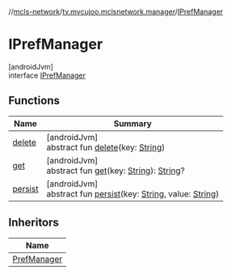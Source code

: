 //[mcls-network](../../../index.md)/[tv.mycujoo.mclsnetwork.manager](../index.md)/[IPrefManager](index.md)

# IPrefManager

[androidJvm]\
interface [IPrefManager](index.md)

## Functions

| Name | Summary |
|---|---|
| [delete](delete.md) | [androidJvm]<br>abstract fun [delete](delete.md)(key: [String](https://kotlinlang.org/api/latest/jvm/stdlib/kotlin/-string/index.html)) |
| [get](get.md) | [androidJvm]<br>abstract fun [get](get.md)(key: [String](https://kotlinlang.org/api/latest/jvm/stdlib/kotlin/-string/index.html)): [String](https://kotlinlang.org/api/latest/jvm/stdlib/kotlin/-string/index.html)? |
| [persist](persist.md) | [androidJvm]<br>abstract fun [persist](persist.md)(key: [String](https://kotlinlang.org/api/latest/jvm/stdlib/kotlin/-string/index.html), value: [String](https://kotlinlang.org/api/latest/jvm/stdlib/kotlin/-string/index.html)) |

## Inheritors

| Name |
|---|
| [PrefManager](../-pref-manager/index.md) |
